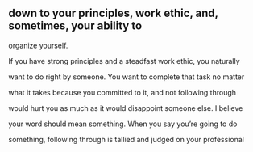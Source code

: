 ## down to your principles, work ethic, and, sometimes, your ability to

organize yourself.

If you have strong principles and a steadfast work ethic, you naturally

want to do right by someone. You want to complete that task no matter

what it takes because you committed to it, and not following through

would hurt you as much as it would disappoint someone else. I believe

your word should mean something. When you say you’re going to do

something, following through is tallied and judged on your professional